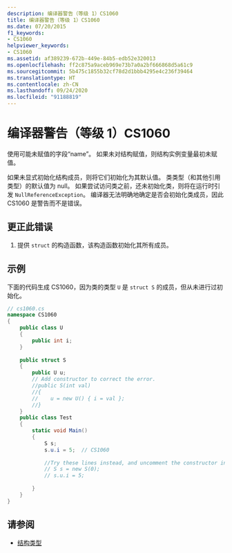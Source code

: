 ```yaml
---
description: 编译器警告（等级 1）CS1060
title: 编译器警告（等级 1）CS1060
ms.date: 07/20/2015
f1_keywords:
- CS1060
helpviewer_keywords:
- CS1060
ms.assetid: af389239-672b-449e-84b5-edb52e320013
ms.openlocfilehash: ff2c875a9aceb969e73b7a0a2bf666868d5a61c9
ms.sourcegitcommit: 5b475c1855b32cf78d2d1bbb4295e4c236f39464
ms.translationtype: HT
ms.contentlocale: zh-CN
ms.lasthandoff: 09/24/2020
ms.locfileid: "91188819"
---
```

# <a name="compiler-warning-level-1-cs1060"></a>编译器警告（等级 1）CS1060

使用可能未赋值的字段“name”。 如果未对结构赋值，则结构实例变量最初未赋值。  
  
 如果未显式初始化结构成员，则将它们初始化为其默认值。 类类型（和其他引用类型）的默认值为 null。 如果尝试访问类之前，还未初始化类，则将在运行时引发 `NullReferenceException`。 编译器无法明确地确定是否会初始化类成员，因此 CS1060 是警告而不是错误。  
  
## <a name="to-correct-this-error"></a>更正此错误  
  
1. 提供 `struct` 的构造函数，该构造函数初始化其所有成员。  
  
## <a name="example"></a>示例  

 下面的代码生成 CS1060，因为类的类型 `U` 是 `struct S` 的成员，但从未进行过初始化。  
  
```csharp  
// cs1060.cs  
namespace CS1060  
{
    public class U  
    {  
        public int i;  
    }  
  
    public struct S  
    {  
        public U u;  
        // Add constructor to correct the error.  
        //public S(int val)  
        //{  
        //    u = new U() { i = val };  
        //}  
    }  
    public class Test  
    {  
        static void Main()  
        {  
            S s;  
            s.u.i = 5;  // CS1060  
  
            //Try these lines instead, and uncomment the constructor in S  
            // S s = new S(0);  
            // s.u.i = 5;  
  
        }  
    }
}  
```  
  
## <a name="see-also"></a>请参阅

- [结构类型](../builtin-types/struct.md)
